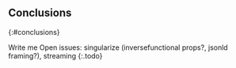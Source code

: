 ## Conclusions
{:#conclusions}

Write me
Open issues: singularize (inversefunctional props?, jsonld framing?), streaming
{:.todo}
